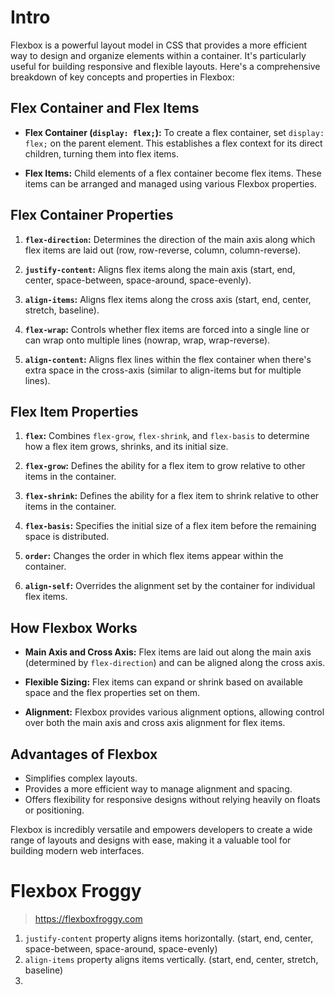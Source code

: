 # Intro

Flexbox is a powerful layout model in CSS that provides a more efficient way to design and organize elements within a container. It's particularly useful for building responsive and flexible layouts. Here's a comprehensive breakdown of key concepts and properties in Flexbox:

## Flex Container and Flex Items

- **Flex Container (`display: flex;`):** To create a flex container, set `display: flex;` on the parent element. This establishes a flex context for its direct children, turning them into flex items.
  
- **Flex Items:** Child elements of a flex container become flex items. These items can be arranged and managed using various Flexbox properties.

## Flex Container Properties

1. **`flex-direction`:** Determines the direction of the main axis along which flex items are laid out (row, row-reverse, column, column-reverse).
   
2. **`justify-content`:** Aligns flex items along the main axis (start, end, center, space-between, space-around, space-evenly).

3. **`align-items`:** Aligns flex items along the cross axis (start, end, center, stretch, baseline).

4. **`flex-wrap`:** Controls whether flex items are forced into a single line or can wrap onto multiple lines (nowrap, wrap, wrap-reverse).

5. **`align-content`:** Aligns flex lines within the flex container when there's extra space in the cross-axis (similar to align-items but for multiple lines).

## Flex Item Properties

1. **`flex`:** Combines `flex-grow`, `flex-shrink`, and `flex-basis` to determine how a flex item grows, shrinks, and its initial size.

2. **`flex-grow`:** Defines the ability for a flex item to grow relative to other items in the container.

3. **`flex-shrink`:** Defines the ability for a flex item to shrink relative to other items in the container.

4. **`flex-basis`:** Specifies the initial size of a flex item before the remaining space is distributed.

5. **`order`:** Changes the order in which flex items appear within the container.

6. **`align-self`:** Overrides the alignment set by the container for individual flex items.

## How Flexbox Works

- **Main Axis and Cross Axis:** Flex items are laid out along the main axis (determined by `flex-direction`) and can be aligned along the cross axis.
  
- **Flexible Sizing:** Flex items can expand or shrink based on available space and the flex properties set on them.
  
- **Alignment:** Flexbox provides various alignment options, allowing control over both the main axis and cross axis alignment for flex items.

## Advantages of Flexbox

- Simplifies complex layouts.
- Provides a more efficient way to manage alignment and spacing.
- Offers flexibility for responsive designs without relying heavily on floats or positioning.

Flexbox is incredibly versatile and empowers developers to create a wide range of layouts and designs with ease, making it a valuable tool for building modern web interfaces.

# Flexbox Froggy

> https://flexboxfroggy.com

1. `justify-content` property aligns items horizontally. (start, end, center, space-between, space-around, space-evenly)
2. `align-items` property aligns items vertically. (start, end, center, stretch, baseline)
3. 